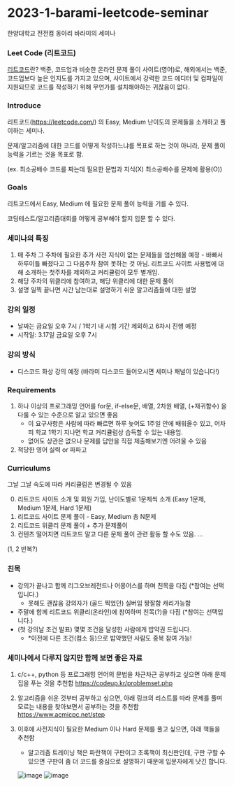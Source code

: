 # 2023-1-barami-leetcode-seminar

한양대학교 전전컴 동아리 바라미의 세미나 

### Leet Code (리트코드)
[리트코드](https://leetcode.com/)란? 백준, 코드업과 비슷한 온라인 문제 풀이 사이트(영어)로, 해외에서는 백준, 코드업보다 높은 인지도를 가지고 있으며, 사이트에서 강력한 코드 에디터 및 컴파일이 지원되므로 코드를 작성하기 위해 무언가를 설치해야하는 귀찮음이 없다. 

### Introduce

리트코드(https://leetcode.com/) 의 Easy, Medium 난이도의 문제들을 소개하고 풀이하는 세미나.

문제/알고리즘에 대한 코드를 어떻게 작성하느냐를 목표로 하는 것이 아니라, 문제 풀이 능력을 기르는 것을 목표로 함. 

(ex. 최소공배수 코드를 짜는데 필요한 문법과 지식(X) 최소공배수를 문제에 활용(O))


### Goals

리트코드에서 Easy, Medium 에 필요한 문제 풀이 능력을 기를 수 있다. 

코딩테스트/알고리즘대회를 어떻게 공부해야 할지 입문 할 수 있다.

### 세미나의 특징
1. 매 주차 그 주차에 필요한 추가 사전 지식이 없는 문제들을 엄선해올 예정 - 바빠서 하루이틀 빠졌다고 그 다음주차 참여 못하는 것 아님. 리트코드 사이트 사용법에 대해 소개하는 첫주차를 제외하고 커리큘럼이 모두 별개임. 
2. 해당 주차의 위클리에 참여하고, 해당 위클리에 대한 문제 풀이
3. 설명 일찍 끝나면 시간 남는대로 설명하기 쉬운 알고리즘들에 대한 설명

### 강의 일정
- 날짜는 금요일 오후 7시 / 1학기 내 시험 기간 제외하고 6차시 진행 예정
- 시작일: 3.17일 금요일 오후 7시

### 강의 방식
- 디스코드 화상 강의 예정 (바라미 디스코드 들어오시면 세미나 채널이 있습니다!)

### Requirements 
1. 하나 이상의 프로그래밍 언어를 for문, if-else문, 배열, 2차원 배열, (+재귀함수) 을 다룰 수 있는 수준으로 알고 있으면 좋음
    - 이 요구사항은 사람에 따라 빠르면 하루 늦어도 1주일 안에 배워올수 있고, 어차피 학교 1학기 지나면 학교 커리큘럼상 습득할 수 있는 내용임.
    - 없어도 상관은 없으나 문제를 답안을 직접 제출해보기엔 어려울 수 있음 
2. 적당한 영어 실력 or 파파고  


### Curriculums 

그날 그날 속도에 따라 커리큘럼은 변경될 수 있음 

0. 리트코드 사이트 소개 및 회원 가입, 난이도별로 1문제씩 소개 (Easy 1문제, Medium 1문제, Hard 1문제) 
1. 리트코드 사이트 문제 풀이 - Easy, Medium 총 N문제
2. 리트코드 위클리 문제 풀이 + 추가 문제풀이 
3. 컨텐츠 떨어지면 리트코드 말고 다른 문제 풀이 관련 활동 할 수도 있음. 
...

(1, 2 반복?) 

### 친목 
- 강의가 끝나고 함께 리그오브레전드나 어몽어스를 하며 친목을 다짐 (*참여는 선택입니다.)
  - 못해도 괜찮음 강의자가 (골드 찍었던) 실버임 짱잘함 캐리가능함 
- 주말에 함께 리트코드 위클리(온라인)에 참여하며 친목(?)을 다짐 (*참여는 선택입니다.) 
- (첫 강의날 조건 발표) 몇몇 조건을 달성한 사람에게 밥약권 드립니다.
  - *이전에 다른 조건(컴소 등)으로 밥약했던 사람도 중복 참여 가능!


### 세미나에서 다루지 않지만 함께 보면 좋은 자료

1. c/c++, python 등 프로그래밍 언어의 문법을 차근차근 공부하고 싶으면 아래 문제집을 푸는 것을 추천함
    https://codeup.kr/problemset.php
2. 알고리즘을 쉬운 것부터 공부하고 싶으면, 아래 링크의 리스트를 따라 문제를 풀며 모르는 내용을 찾아보면서 공부하는 것을 추천함 
    https://www.acmicpc.net/step 
3. 이후에 사전지식이 필요한 Medium 이나 Hard 문제를 풀고 싶으면,  아래 책들을 추천함
    - 알고리즘 트레이닝 책은 파란책이 구판이고 초록책이 최신판인데, 구판 구할 수 있으면 구판이 좀 더 코드를 중심으로 설명하기 때문에 입문자에게 낫긴 합니다.
  
    ![image](https://user-images.githubusercontent.com/37409087/222962846-04f344b7-c785-4d78-85f5-8f6b7eea30f4.png)
    ![image](https://user-images.githubusercontent.com/37409087/222962859-9ccc3eff-9a5d-4d10-a53d-417c10f176fd.png)




